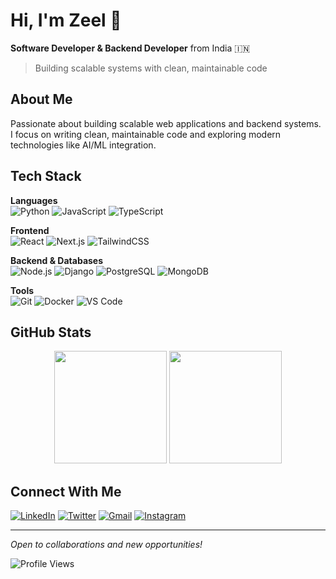 # Hi, I'm Zeel 👋

**Software Developer & Backend Developer** from India 🇮🇳

> Building scalable systems with clean, maintainable code

## About Me

Passionate about building scalable web applications and backend systems. I focus on writing clean, maintainable code and exploring modern technologies like AI/ML integration.

## Tech Stack

**Languages**  
![Python](https://img.shields.io/badge/Python-3776AB?style=flat&logo=python&logoColor=white)
![JavaScript](https://img.shields.io/badge/JavaScript-F7DF1E?style=flat&logo=javascript&logoColor=black)
![TypeScript](https://img.shields.io/badge/TypeScript-3178C6?style=flat&logo=typescript&logoColor=white)

**Frontend**  
![React](https://img.shields.io/badge/React-20232A?style=flat&logo=react&logoColor=61DAFB)
![Next.js](https://img.shields.io/badge/Next.js-000000?style=flat&logo=nextdotjs&logoColor=white)
![TailwindCSS](https://img.shields.io/badge/Tailwind_CSS-38B2AC?style=flat&logo=tailwind-css&logoColor=white)

**Backend & Databases**  
![Node.js](https://img.shields.io/badge/Node.js-339933?style=flat&logo=nodedotjs&logoColor=white)
![Django](https://img.shields.io/badge/Django-092E20?style=flat&logo=django&logoColor=white)
![PostgreSQL](https://img.shields.io/badge/PostgreSQL-336791?style=flat&logo=postgresql&logoColor=white)
![MongoDB](https://img.shields.io/badge/MongoDB-4EA94B?style=flat&logo=mongodb&logoColor=white)

**Tools**  
![Git](https://img.shields.io/badge/Git-F05032?style=flat&logo=git&logoColor=white)
![Docker](https://img.shields.io/badge/Docker-2496ED?style=flat&logo=docker&logoColor=white)
![VS Code](https://img.shields.io/badge/VS_Code-007ACC?style=flat&logo=visual-studio-code&logoColor=white)



## GitHub Stats

<div align="center">
  <img height="180em" src="https://github-readme-stats.vercel.app/api?username=JasaniZeel4827&show_icons=true&theme=dark&include_all_commits=true&count_private=true"/>
  <img height="180em" src="https://github-readme-stats.vercel.app/api/top-langs/?username=JasaniZeel4827&layout=compact&theme=dark"/>
</div>

## Connect With Me

[![LinkedIn](https://img.shields.io/badge/LinkedIn-0077B5?style=flat&logo=linkedin&logoColor=white)](https://linkedin.com/in/zeel-jasani)
[![Twitter](https://img.shields.io/badge/Twitter-1DA1F2?style=flat&logo=twitter&logoColor=white)](https://x.com/deltapixel3777?t=HUWoM2RW0FI1kVDVC1OBmw&s=08)
[![Gmail](https://img.shields.io/badge/Gmail-D14836?style=flat&logo=gmail&logoColor=white)](mailto:zeel.jasani@gmail.com)
[![Instagram](https://img.shields.io/badge/Instagram-E4405F?style=flat&logo=instagram&logoColor=white)](https://instagram.com/zeel.jasani)

---

*Open to collaborations and new opportunities!*

![Profile Views](https://komarev.com/ghpvc/?username=JasaniZeel4827&style=flat&color=blue)
